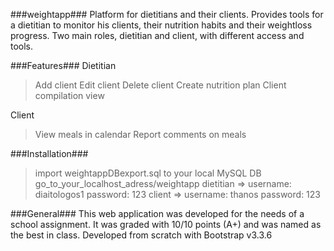 ###weightapp###
Platform for dietitians and their clients. Provides tools for a dietitian to monitor his clients, their nutrition habits and their weightloss progress. Two main roles, dietitian and client, with different access and tools.

###Features###
Dietitian
> Add client
> Edit client
> Delete client
> Create nutrition plan
> Client compilation view

Client
> View meals in calendar
> Report comments on meals

###Installation###
> import weightappDBexport.sql to your local MySQL DB
> go_to_your_localhost_adress/weightapp
> dietitian => username: diaitologos1 password: 123
> client => username: thanos password: 123

###General###
This web application was developed for the needs of a school assignment. It was graded with 10/10 points (A+) and was named as the best in class. Developed from scratch with Bootstrap v3.3.6

